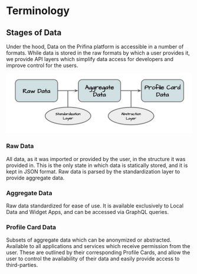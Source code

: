 # Terminology

## Stages of Data
Under the hood, Data on the Prifina platform is accessible in a number of formats.
While data is stored in the raw formats by which a user provides it, we provide API layers
which simplify data access for developers and improve control for the users.

![Stages of data](./datastages.jpg)

### Raw Data
All data, as it was imported or provided by the user, in the structure it was provided in. This is the only state in which data is statically stored, and it is kept in JSON format. Raw data is parsed by the standardization layer to provide aggregate data.

### Aggregate Data
Raw data standardized for ease of use. It is available exclusively to Local Data and Widget Apps, and can be accessed via GraphQL queries.

### Profile Card Data
Subsets of aggregate data which can be anonymized or abstracted. Available to all applications and services which receive permission from the user. These are outlined by their corresponding Profile Cards, and allow the user to control the availability of their data and easily provide access to third-parties.
